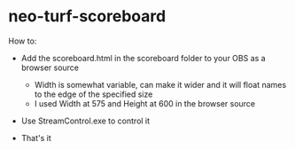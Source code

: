 neo-turf-scoreboard
===================

How to:

- Add the scoreboard.html in the scoreboard folder to your OBS as a browser source
	- Width is somewhat variable, can make it wider and it will float names to the edge of the specified size
	- I used Width at 575 and Height at 600 in the browser source
	
- Use StreamControl.exe to control it

- That's it